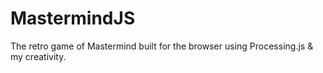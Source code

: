 MastermindJS
============

The retro game of Mastermind built for the browser using Processing.js &amp; my creativity.
